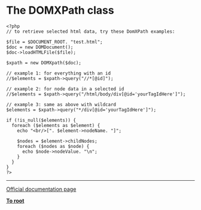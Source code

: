 # The DOMXPath class





```
<?php
// to retrieve selected html data, try these DomXPath examples:

$file = $DOCUMENT_ROOT. "test.html";
$doc = new DOMDocument();
$doc->loadHTMLFile($file);

$xpath = new DOMXpath($doc);

// example 1: for everything with an id
//$elements = $xpath->query("//*[@id]");

// example 2: for node data in a selected id
//$elements = $xpath->query("/html/body/div[@id='yourTagIdHere']");

// example 3: same as above with wildcard
$elements = $xpath->query("*/div[@id='yourTagIdHere']");

if (!is_null($elements)) {
  foreach ($elements as $element) {
    echo "<br/>[". $element->nodeName. "]";

    $nodes = $element->childNodes;
    foreach ($nodes as $node) {
      echo $node->nodeValue. "\n";
    }
  }
}
?>
```
  

---

[Official documentation page](https://www.php.net/manual/en/class.domxpath.php)

**[To root](/README.md)**